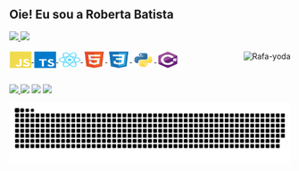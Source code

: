 ## Oie! Eu sou a Roberta Batista 
 
<div>
<a href="https://github.com/RobertaBatista">
<img height="180em" src="https://github-readme-stats.vercel.app/api?username=RobertaBatista&show_icons=true&theme=dracula&include_all_commits=true&count_private=true"/>
  <img height="180em" src="https://github-readme-stats.vercel.app/api/top-langs/?username=RobertaBatista&layout=compact&langs_count=7&theme=tokyonight"/>

</div>

<div style="display: inline_block"><br>
  <img align="center" alt="Beta-Js" height="30" width="40" src="https://raw.githubusercontent.com/devicons/devicon/master/icons/javascript/javascript-plain.svg">
  <img align="center" alt="Beta-Ts" height="30" width="40" src="https://raw.githubusercontent.com/devicons/devicon/master/icons/typescript/typescript-plain.svg">
  <img align="center" alt="Beta-React" height="30" width="40" src="https://raw.githubusercontent.com/devicons/devicon/master/icons/react/react-original.svg">
  <img align="center" alt="Beta-HTML" height="30" width="40" src="https://raw.githubusercontent.com/devicons/devicon/master/icons/html5/html5-original.svg">
  <img align="center" alt="Beta-CSS" height="30" width="40" src="https://raw.githubusercontent.com/devicons/devicon/master/icons/css3/css3-original.svg">
  <img align="center" alt="Beta-Python" height="30" width="40" src="https://raw.githubusercontent.com/devicons/devicon/master/icons/python/python-original.svg">
  <img align="center" alt="Beta-C++" height="30" width="40" src="https://raw.githubusercontent.com/devicons/devicon/master/icons/csharp/csharp-original.svg">
  <img align="right" alt="Rafa-yoda" src="https://cdn.discordapp.com/attachments/795358919417397249/825430589581688872/hi.gif">
</div>
  
##

<div> 
<a href="https://www.youtube.com/channel/UCfhx7xGyat8f7n12ybaxXSg" target="_blank"><img src="https://img.shields.io/badge/YouTube-FF0000?style=for-the-badge&logo=youtube&logoColor=white" target="_blank"></a><a href="https://www.instagram.com/bikedopolo/" target="_blank"> <img src="https://img.shields.io/badge/-Instagram-%23E4405F?style=for-the-badge&logo=instagram&logoColor=white" target="_blank"></a>
<img src="https://img.shields.io/badge/GitHub-100000?style=for-the-badge&logo=github&logoColor=white"></a><a href="https://github.com/RobertaBatista" target="_blank"></a>
<a href = "mailto:bikedopolo@gmail.com"><img src="https://img.shields.io/badge/-Gmail-%23333?style=for-the-badge&logo=gmail&logoColor=white" target="_blank"></a>
 
![Snake animation](https://github.com/RobertaBatista/RobertaBatista/blob/output/github-contribution-grid-snake.svg)

</div>
